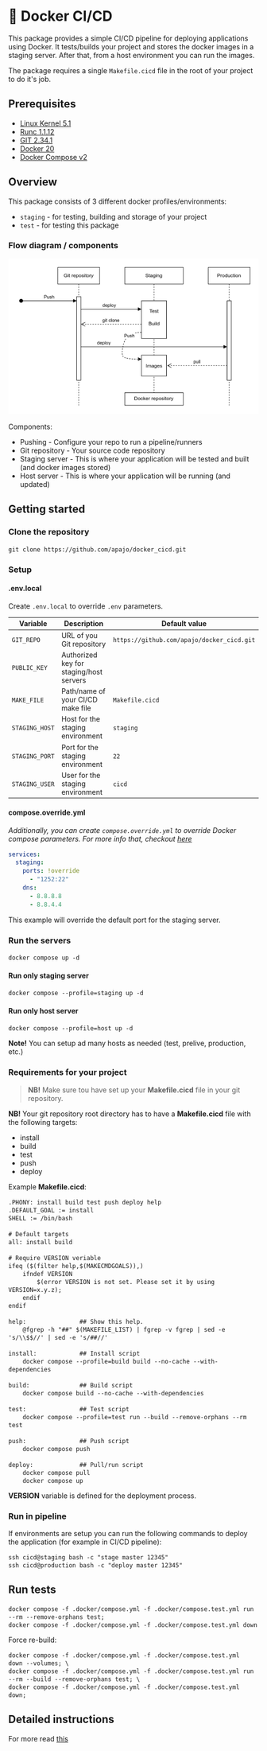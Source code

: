 # 🐳 Docker CI/CD

This package provides a simple CI/CD pipeline for deploying applications using Docker.
It tests/builds your project and stores the docker images in a staging server.
After that, from a host environment you can run the images.

The package requires a single `Makefile.cicd` file in the root of your project to do it's job.

## Prerequisites

- [Linux Kernel 5.1](https://kernel.org/)
- [Runc 1.1.12](https://github.com/opencontainers/runc)
- [GIT 2.34.1](https://git-scm.com/)
- [Docker 20](https://www.docker.com/)
- [Docker Compose v2](https://www.docker.com/)

## Overview

This package consists of 3 different docker profiles/environments:
* `staging` - for testing, building and storage of your project
* `test` - for testing this package

### Flow diagram / components

![Project Logo](./docs/pipeline.png)

Components:

* Pushing - Configure your repo to run a pipeline/runners
* Git repository - Your source code repository
* Staging server - This is where your application will be tested and built (and docker images stored)
* Host server - This is where your application will be running (and updated)

## Getting started

### Clone the repository

```shell
git clone https://github.com/apajo/docker_cicd.git
```

### Setup

#### .env.local

Create `.env.local` to override `.env` parameters.


| Variable           | Description                                   | Default value                              |
|--------------------|-----------------------------------------------|--------------------------------------------|
| `GIT_REPO`         | URL of you Git repository                     | `https://github.com/apajo/docker_cicd.git` |
| `PUBLIC_KEY`       | Authorized key for staging/host servers |                                            |
| `MAKE_FILE`        | Path/name of your CI/CD make file             | `Makefile.cicd`                            |
| `STAGING_HOST`     | Host for the staging environment              | `staging`                                  |
| `STAGING_PORT`     | Port for the staging environment              | `22`                                       |
| `STAGING_USER`     | User for the staging environment              | `cicd`                                     |



#### compose.override.yml

_Additionally, you can create `compose.override.yml` to override Docker compose parameters.
For more info that, checkout [here](https://docs.docker.com/compose/)_

```yml
services:
  staging:
    ports: !override
      - "1252:22"
    dns:
      - 8.8.8.8
      - 8.8.4.4
```

This example will override the default port for the staging server.

### Run the servers

```shell
docker compose up -d
```

#### Run only staging server

```shell
docker compose --profile=staging up -d
```

#### Run only host server

```shell
docker compose --profile=host up -d
```

__Note!__ You can setup ad many hosts as needed (test, prelive, production, etc.) 

### Requirements for your project

> __NB!__ Make sure tou have set up your __Makefile.cicd__ file in your git repository.

__NB!__ Your git repository root directory has to have a
__Makefile.cicd__ file with the following targets:
* install
* build
* test
* push
* deploy

Example __Makefile.cicd__:

```shell
.PHONY: install build test push deploy help
.DEFAULT_GOAL := install
SHELL := /bin/bash

# Default targets
all: install build

# Require VERSION veriable
ifeq ($(filter help,$(MAKECMDGOALS)),)
    ifndef VERSION
        $(error VERSION is not set. Please set it by using VERSION=x.y.z);
    endif
endif

help:               ## Show this help.
	@fgrep -h "##" $(MAKEFILE_LIST) | fgrep -v fgrep | sed -e 's/\\$$//' | sed -e 's/##//'

install:            ## Install script
	docker compose --profile=build build --no-cache --with-dependencies

build:              ## Build script
	docker compose build --no-cache --with-dependencies

test:               ## Test script
	docker compose --profile=test run --build --remove-orphans --rm test

push:               ## Push script
	docker compose push

deploy:             ## Pull/run script
	docker compose pull
	docker compose up

```

__VERSION__ variable is defined for the deployment process.


### Run in pipeline

If environments are setup you can run the following commands to deploy the application
(for example in CI/CD pipeline):

```shell
ssh cicd@staging bash -c "stage master 12345"
ssh cicd@production bash -c "deploy master 12345"
```

## Run tests

```shell
docker compose -f .docker/compose.yml -f .docker/compose.test.yml run --rm --remove-orphans test;
docker compose -f .docker/compose.yml -f .docker/compose.test.yml down
```

Force re-build:

```shell
docker compose -f .docker/compose.yml -f .docker/compose.test.yml  down --volumes; \
docker compose -f .docker/compose.yml -f .docker/compose.test.yml run  --rm --build --remove-orphans test; \
docker compose -f .docker/compose.yml -f .docker/compose.test.yml  down;
```

## Detailed instructions

For more read [this](./.docker/README.md)

